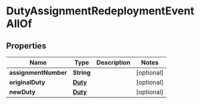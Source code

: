 

# DutyAssignmentRedeploymentEventAllOf

## Properties

Name | Type | Description | Notes
------------ | ------------- | ------------- | -------------
**assignmentNumber** | **String** |  |  [optional]
**originalDuty** | [**Duty**](Duty.md) |  |  [optional]
**newDuty** | [**Duty**](Duty.md) |  |  [optional]




